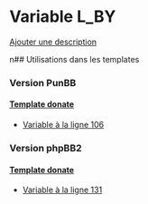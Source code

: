 # Variable L_BY
[Ajouter une description](https://fa-tvars.appspot.com/L_BY)

n## Utilisations dans les templates

### Version PunBB

#### [Template donate](punbb/donate.md)
* [Variable à la ligne 106](../punbb/donate.tpl#L106)

### Version phpBB2

#### [Template donate](subsilver/donate.md)
* [Variable à la ligne 131](../subsilver/donate.tpl#L131)